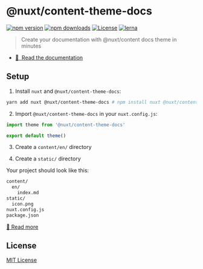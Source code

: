 # @nuxt/content-theme-docs

[![npm version][npm-version-src]][npm-version-href]
[![npm downloads][npm-downloads-src]][npm-downloads-href]
[![License][license-src]][license-href]
[![lerna][lerna-src]][lerna-href]

> Create your documentation with @nuxt/content docs theme in minutes

- [📖 &nbsp;Read the documentation](https://content.nuxtjs.org/themes/docs)

## Setup

1. Install `nuxt` and `@nuxt/content-theme-docs`:

```bash
yarn add nuxt @nuxt/content-theme-docs # npm install nuxt @nuxt/content-theme-docs
```

2. Import `@nuxt/content-theme-docs` in your `nuxt.config.js`:

```js
import theme from '@nuxt/content-theme-docs'

export default theme()
```

3. Create a `content/en/` directory

4. Create a `static/` directory

Your project should look like this:

```bash
content/
  en/
    index.md
static/
  icon.png
nuxt.config.js
package.json
```

[📖 Read more](https://content.nuxtjs.org/themes/docs)

## License

[MIT License](../../LICENSE)

<!-- Badges -->
[npm-version-src]: https://img.shields.io/npm/v/@nuxt/content-theme-docs/latest.svg
[npm-version-href]: https://npmjs.com/package/@nuxt/content-theme-docs

[npm-downloads-src]: https://img.shields.io/npm/dt/@nuxt/content-theme-docs.svg
[npm-downloads-href]: https://npmjs.com/package/@nuxt/content-theme-docs

[license-src]: https://img.shields.io/npm/l/@nuxt/content.svg
[license-href]: https://npmjs.com/package/@nuxt/content

[lerna-src]: https://img.shields.io/badge/maintained%20with-lerna-cc00ff.svg
[lerna-href]: https://lerna.js.org/